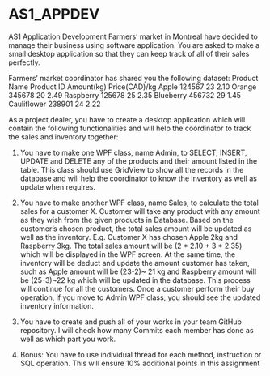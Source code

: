 # AS1_APPDEV
AS1 Application Development
Farmers’ market in Montreal have decided to manage their business using software application. You are asked to make a small desktop application so that they can keep track of all of their sales perfectly. 

Farmers’ market coordinator has shared you the following dataset: 
Product Name Product ID Amount(kg) Price(CAD)/kg 
Apple 124567 23 2.10 
Orange 345678 20 2.49 
Raspberry 125678 25 2.35 
Blueberry 456732 29 1.45 
Cauliflower 238901 24 2.22  

As a project dealer, you have to create a desktop application which will contain the following functionalities and will help the coordinator to track the sales and inventory together: 

1. You have to make one WPF class, name Admin, to SELECT, INSERT, UPDATE and DELETE any of the products and their amount listed in the table. This class should use GridView to show all the records in the database and will help the coordinator to know the inventory as well as update when requires.  

2. You have to make another WPF class, name Sales, to calculate the total sales for a customer X. Customer will take any product with any amount as they wish from the given products in Database. Based on the customer’s chosen product, the total sales amount will be updated as well as the inventory. E.g. Customer X has chosen Apple 2kg and Raspberry 3kg. The total sales amount will be (2 * 2.10 + 3 * 2.35) which will be displayed in the WPF screen. At the same time, the inventory will be deduct and update the amount customer has taken, such as Apple amount will be (23-2)~ 21 kg and Raspberry amount will be (25-3)~22 kg which will be updated in the database. This process will continue for all the customers. Once a customer perform their buy operation, if you move to Admin WPF class, you should see the updated inventory information.  

3. You have to create and push all of your works in your team GitHub repository. I will check how many Commits each member has done as well as which part you work.  

4. Bonus: You have to use individual thread for each method, instruction or SQL operation. This will ensure 10% additional points in this assignment

